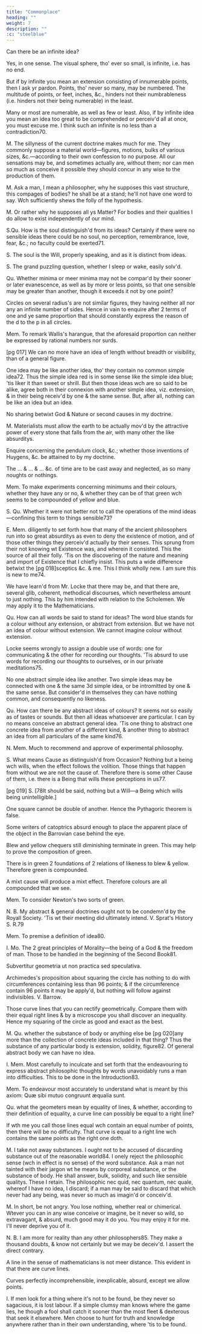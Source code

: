 ```yaml
---
title: "Commonplace"
heading: ""
weight: 7
description: ""
:c: "steelblue"
---
```



Can there be an infinite idea?

Yes, in one sense. The visual sphere, tho' ever so small, is infinite, i.e. has no end.

But if by infinite you mean an extension consisting of innumerable points, then I ask yr pardon. Points, tho' never so many, may be numbered. The multitude of points, or feet, inches, &c., hinders not their numbrableness (i.e. hinders not their being numerable) in the least. 

Many or most are numerable, as well as few or least. Also, if by infinite idea you mean an idea too great to be comprehended or perceiv'd all at once, you must excuse me. I think such an infinite is no less than a contradiction70.


M. The sillyness of the current doctrine makes much for me. They commonly suppose a material world—figures, motions, bulks of various sizes, &c.—according to their own confession to no purpose. All our sensations may be, and sometimes actually are, without them; nor can men so much as conceive it possible they should concur in any wise to the production of them.

M. Ask a man, I mean a philosopher, why he supposes this vast structure, this compages of bodies? he shall be at a stand; he'll not have one word to say. Wch sufficiently shews the folly of the hypothesis.

M. Or rather why he supposes all ys Matter? For bodies and their qualities I do allow to exist independently of our mind.

S.Qu. How is the soul distinguish'd from its ideas? Certainly if there were no sensible ideas there could be no soul, no perception, remembrance, love, fear, &c.; no faculty could be exerted71.

S.
The soul is the Will, properly speaking, and as it is distinct from ideas.

S.
The grand puzzling question, whether I sleep or wake, easily solv'd.

Qu. Whether minima or meer minima may not be compar'd by their sooner or later evanescence, as well as by more or less points, so that one sensible may be greater than another, though it exceeds it not by one point?

Circles on several radius's are not similar figures, they having neither all nor any an infinite number of sides. Hence in vain to enquire after 2 terms of one and ye same proportion that should constantly express the reason of the d to the p in all circles.

Mem. To remark Wallis's harangue, that the aforesaid proportion can neither be expressed by rational numbers nor surds.

[pg 017]
We can no more have an idea of length without breadth or visibility, than of a general figure.

One idea may be like another idea, tho' they contain no common simple idea72. Thus the simple idea red is in some sense like the simple idea blue; 'tis liker it than sweet or shrill. But then those ideas wch are so said to be alike, agree both in their connexion with another simple idea, viz. extension, & in their being receiv'd by one & the same sense. But, after all, nothing can be like an idea but an idea.

No sharing betwixt God & Nature or second causes in my doctrine.

M.
Materialists must allow the earth to be actually mov'd by the attractive power of every stone that falls from the air, with many other the like absurditys.

Enquire concerning the pendulum clock, &c.; whether those inventions of Huygens, &c. be attained to by my doctrine.

The ... & ... & ... &c. of time are to be cast away and neglected, as so many noughts or nothings.

Mem. To make experiments concerning minimums and their colours, whether they have any or no, & whether they can be of that green wch seems to be compounded of yellow and blue.

S.
Qu. Whether it were not better not to call the operations of the mind ideas—confining this term to things sensible73?

E.
Mem. diligently to set forth how that many of the ancient philosophers run into so great absurditys as even to deny the existence of motion, and of those other things they perceiv'd actually by their senses. This sprung from their not knowing wt Existence was, and wherein it consisted. This the source of all their folly. 'Tis on the discovering of the nature and meaning and import of Existence that I chiefly insist. This puts a wide difference betwixt the [pg 018]sceptics &c. & me. This I think wholly new. I am sure this is new to me74.

We have learn'd from Mr. Locke that there may be, and that there are, several glib, coherent, methodical discourses, which nevertheless amount to just nothing. This by him intended with relation to the Scholemen. We may apply it to the Mathematicians.

Qu. How can all words be said to stand for ideas? The word blue stands for a colour without any extension, or abstract from extension. But we have not an idea of colour without extension. We cannot imagine colour without extension.

Locke seems wrongly to assign a double use of words: one for communicating & the other for recording our thoughts. 'Tis absurd to use words for recording our thoughts to ourselves, or in our private meditations75.

No one abstract simple idea like another. Two simple ideas may be connected with one & the same 3d simple idea, or be intromitted by one & the same sense. But consider'd in themselves they can have nothing common, and consequently no likeness.

Qu. How can there be any abstract ideas of colours? It seems not so easily as of tastes or sounds. But then all ideas whatsoever are particular. I can by no means conceive an abstract general idea. 'Tis one thing to abstract one concrete idea from another of a different kind, & another thing to abstract an idea from all particulars of the same kind76.

N.
Mem. Much to recommend and approve of experimental philosophy.

S.
What means Cause as distinguish'd from Occasion? Nothing but a being wch wills, when the effect follows the volition. Those things that happen from without we are not the cause of. Therefore there is some other Cause of them, i.e. there is a Being that wills these perceptions in us77.

[pg 019]
S.
[78It should be said, nothing but a Will—a Being which wills being unintelligible.]

One square cannot be double of another. Hence the Pythagoric theorem is false.

Some writers of catoptrics absurd enough to place the apparent place of the object in the Barrovian case behind the eye.

Blew and yellow chequers still diminishing terminate in green. This may help to prove the composition of green.

There is in green 2 foundations of 2 relations of likeness to blew & yellow. Therefore green is compounded.

A mixt cause will produce a mixt effect. Therefore colours are all compounded that we see.

Mem. To consider Newton's two sorts of green.

N. B. My abstract & general doctrines ought not to be condemn'd by the Royall Society. 'Tis wt their meeting did ultimately intend. V. Sprat's History S. R.79

Mem. To premise a definition of idea80.

I. Mo.
The 2 great principles of Morality—the being of a God & the freedom of man. Those to be handled in the beginning of the Second Book81.

Subvertitur geometria ut non practica sed speculativa.

Archimedes's proposition about squaring the circle has nothing to do with circumferences containing less than 96 points; & if the circumference contain 96 points it may be apply'd, but nothing will follow against indivisibles. V. Barrow.

Those curve lines that you can rectify geometrically. Compare them with their equal right lines & by a microscope you shall discover an inequality. Hence my squaring of the circle as good and exact as the best.

M.
Qu. whether the substance of body or anything else be [pg 020]any more than the collection of concrete ideas included in that thing? Thus the substance of any particular body is extension, solidity, figure82. Of general abstract body we can have no idea.

I.
Mem. Most carefully to inculcate and set forth that the endeavouring to express abstract philosophic thoughts by words unavoidably runs a man into difficulties. This to be done in the Introduction83.

Mem. To endeavour most accurately to understand what is meant by this axiom: Quæ sibi mutuo congruunt æqualia sunt.

Qu. what the geometers mean by equality of lines, & whether, according to their definition of equality, a curve line can possibly be equal to a right line?

If wth me you call those lines equal wch contain an equal number of points, then there will be no difficulty. That curve is equal to a right line wch contains the same points as the right one doth.

M.
I take not away substances. I ought not to be accused of discarding substance out of the reasonable world84. I onely reject the philosophic sense (wch in effect is no sense) of the word substance. Ask a man not tainted with their jargon wt he means by corporeal substance, or the substance of body. He shall answer, bulk, solidity, and such like sensible qualitys. These I retain. The philosophic nec quid, nec quantum, nec quale, whereof I have no idea, I discard; if a man may be said to discard that which never had any being, was never so much as imagin'd or conceiv'd.

M.
In short, be not angry. You lose nothing, whether real or chimerical. Wtever you can in any wise conceive or imagine, be it never so wild, so extravagant, & absurd, much good may it do you. You may enjoy it for me. I'll never deprive you of it.

N. B. I am more for reality than any other philosophers85. They make a thousand doubts, & know not certainly but we may be deceiv'd. I assert the direct contrary.

A line in the sense of mathematicians is not meer distance. This evident in that there are curve lines.

Curves perfectly incomprehensible, inexplicable, absurd, except we allow points.

I.
If men look for a thing where it's not to be found, be they never so sagacious, it is lost labour. If a simple clumsy man knows where the game lies, he though a fool shall catch it sooner than the most fleet & dexterous that seek it elsewhere. Men choose to hunt for truth and knowledge anywhere rather than in their own understanding, where 'tis to be found.


